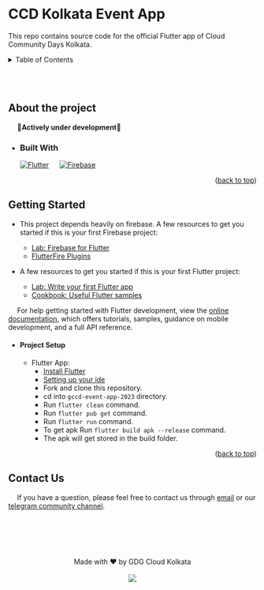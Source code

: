 <a name="readme-top"></a>
 
<!--
<p align="center">
  <img width="100" height="100" src="https://raw.githubusercontent.com/gdgcloudkol/ccd2022-app/main/android/app/src/main/res/mipmap-xxhdpi/ic_launcher.png">
</p>
-->

<br>

# CCD Kolkata Event App

This repo contains source code for the official Flutter app of Cloud Community Days Kolkata.

<!-- TABLE OF CONTENTS -->
<details>
  <summary>Table of Contents</summary>
  <ol>
    <br>
    <li>
      <a href="#about-the-project">About The Project</a>
      <ul>
        <li><a href="#built-with">Built With</a></li>
        <!--
        <li><a href="#screenshots">Screenshots</a></li>
        <li><a href="#doc">Documentation</a></li>
        <li><a href="#features">Features</a></li>
        -->
      </ul>
    </li>
    <li>
      <a href="#getting-started">Getting Started</a>
      <ul>
        <li><a href="#project-setup">Project Setup</a></li>
        <li><a href="#how-to-contribute">How to contribute</a></li>
      </ul>
    </li>
    <!-- <li><a href="#roadmap">Roadmap</a></li> -->
    <li><a href="#contact-us">Contact</a></li>
    <!-- <li><a href="#acknowledgments">Acknowledgments</a></li> -->
  </ol>
</details>

<br><br>

## About the project

&emsp; :construction:**Actively under development**:construction:

- ### Built With

  [![Flutter][flutter-image]][flutter-url] &emsp; [![Firebase][firebase-image]][firebase-url]

<!--
- <details>
  <summary id="screenshots"><b>Screenshots :iphone: </b></summary>
  <br>

  <img width = "200" height = "400" src="https://raw.githubusercontent.com/gdgcloudkol/ccd2022-app/main/data/Screenshots/Google%20Pixel%204%20XL%20Screenshot%201.png">
  &nbsp;
  <img width = "200" height = "400" src="https://raw.githubusercontent.com/gdgcloudkol/ccd2022-app/main/data/Screenshots/Google%20Pixel%204%20XL%20Screenshot%202.png">
  &nbsp;
  <img width = "200" height = "400" src="https://raw.githubusercontent.com/gdgcloudkol/ccd2022-app/main/data/Screenshots/Google%20Pixel%204%20XL%20Screenshot%203.png">
  &nbsp;
  <img width = "200" height = "400" src="https://raw.githubusercontent.com/gdgcloudkol/ccd2022-app/main/data/Screenshots/Google%20Pixel%204%20XL%20Screenshot%204.png">

</details>
-->
<!--
- #### <p id = "doc"> Documentation :notebook: </p>

    * This project uses [Effective Dart Principles]() for documentation
    * Run `dart doc .` from root of project directory to generate documentation webpage.

- #### Features

    * Sessionize Api Integrated for speakers profile and schedule management
    * Support for multiple sessions in same timeslot
    * Self Hosted using Firebase
    * FCM for notification
    * Built using [Provider Architecture](https://pub.dev/packages/provider) for clean state management
    * Google Auth for User Authentication
    * Custom user management logic using Firestore
    * Data caching for optimised network calls
    * Ticket application and view
    * Dashboard Screen (**Bonus : Refer & Earn Logic Integrated**)
    * Profile Screen for event participants
    * Dynamic Partners Screen Using GitHub Hosted Json
    * Fluid animations
    * Custom Navigation Stack
    * Modern, Material UI (we all love this!)
    * Heavyily documented code (who doesn't like clean code)
    -->

<p align="right">(<a href="#readme-top">back to top</a>)</p>

## Getting Started

- This project depends heavily on firebase. A few resources to get you started if this is your first Firebase project:

    * [Lab: Firebase for Flutter](https://firebase.google.com/codelabs/firebase-get-to-know-flutter#0)
    * [FlutterFire Plugins](https://firebase.flutter.dev/)

- A few resources to get you started if this is your first Flutter project:

    * [Lab: Write your first Flutter app](https://docs.flutter.dev/get-started/codelab)
    * [Cookbook: Useful Flutter samples](https://docs.flutter.dev/cookbook)

&emsp; For help getting started with Flutter development, view the
[online documentation](https://docs.flutter.dev/), which offers tutorials,
samples, guidance on mobile development, and a full API reference.

- #### Project Setup

    * Flutter App:
        * [Install Flutter](https://docs.flutter.dev/get-started/install)
        * [Setting up your ide](https://flutter.io/ide-setup/)
        * Fork and clone this repository.
        * cd into `gccd-event-app-2023` directory.
        * Run `flutter clean` command.
        * Run `flutter pub get` command.
        * Run `flutter run` command.
        * To get apk Run `flutter build apk --release` command.
        * The apk will get stored in the build folder.
<!--
    * Firebase:
        * Create a firebase project
        * Add android app with your package name in firebase console.
        * Enable Google Auth from `Authentication` menu in Firebase.
        * Generate `SHA-1 key hash` for your debug keystore from your pc. This needs to be added to `SHA certificate fingerprints` section under your android app in `Firebase project settings`. Without this step **Google login** won't work.
        * Enable ***Cloud Firestore***
            * Recommended rules for Firestore

                ```JS
                  rules_version = '2';
                  service cloud.firestore {
                    match /databases/{database}/documents {
      
                     match /tickets/{ticket} {
                      allow read : if request.auth != null;
                      allow write: if false;
                     }
      
                    match /{document=**} {
                      allow read, write: if request.auth != null;
                    }
      
                  }
                 }
               ```

            * Recommended Rules for Cloud Storage

                ```JS
                  rules_version = '2';
                  service firebase.storage {
                    match /b/{bucket}/o {
                      match /{allPaths=**} {
                        allow read: if true;
                        allow write: if false;
                        allow create: if false;
                        allow update: if false;
                      }
                    }
                  }
                ```

        * Enable ***Cloud Storage***
        * Download `google_services.json` from `Console` -> `Project Settings`. File is present in app section. SDK instructions found in the same page
        * (Optional) Enable ***Cloud Messaging*** from Firebase Console if you wan't notifications to work in your app
        * (Optional) If released to play store get `SHA-1 key hash` from playstore and upload them to firebase, otherwise google sign in won't work in play store app.

        -->
<!--
* #### How to Contribute?

  Check [Contributing.md](https://github.com/gdgcloudkol/ccd2022-app/blob/main/CONTRIBUTING.md) for guidelines on contributing to this repo.
-->
<p align="right">(<a href="#readme-top">back to top</a>)</p>

## Contact Us

&emsp; If you have a question, please feel free to contact us through [email](mailto:gdgcloudkol@gmail.com) or our [telegram community channel](https://telegram.me/gdgcloudkol).

<br><br><br><br>

<p align="center">
  Made with ❤️ by GDG Cloud Kolkata
  <br><br>
  <a href="https://opensource.org/licenses/MIT"> <img src="https://img.shields.io/badge/License-MIT-yellow.svg?style=plastic" /> </a>
</p>






<!-- MARKDOWN LINKS & IMAGES -->
<!-- https://www.markdownguide.org/basic-syntax/#reference-style-links -->
[flutter-image]: https://img.shields.io/badge/Flutter-%2302569B.svg?style=plastic&logo=Flutter&logoColor=5cc8f8
[flutter-url]: https://flutter.dev
[firebase-image]: https://img.shields.io/badge/firebase-%23039BE5.svg?style=plastic&logo=firebase
[firebase-url]: https://firebase.com/